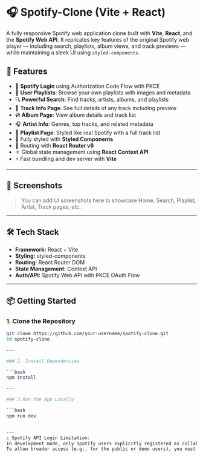 # 🎧 Spotify-Clone (Vite + React)

A fully responsive Spotify web application clone built with **Vite**, **React**, and the **Spotify Web API**. It replicates key features of the original Spotify web player — including search, playlists, album views, and track previews — while maintaining a sleek UI using `styled-components`.

## 🚀 Features

- 🔐 **Spotify Login** using Authorization Code Flow with PKCE
- 🎵 **User Playlists**: Browse your own playlists with images and metadata
- 🔍 **Powerful Search**: Find tracks, artists, albums, and playlists
- 📀 **Track Info Page**: See full details of any track including preview
- 💿 **Album Page**: View album details and track list
- 🎧 **Artist Info**: Genres, top tracks, and related metadata
- 🎼 **Playlist Page**: Styled like real Spotify with a full track list
- 🎨 Fully styled with **Styled Components**
- 🧭 Routing with **React Router v6**
- ⚛️ Global state management using **React Context API**
- ⚡ Fast bundling and dev server with **Vite**

---

## 📸 Screenshots

> You can add UI screenshots here to showcase Home, Search, Playlist, Artist, Track pages, etc.

---

## 🛠 Tech Stack

- **Framework:** React + Vite
- **Styling:** styled-components
- **Routing:** React Router DOM
- **State Management:** Context API
- **Auth/API:** Spotify Web API with PKCE OAuth Flow

---

## 📦 Getting Started

### 1. Clone the Repository

```bash
git clone https://github.com/your-username/spotify-clone.git
cd spotify-clone

---

### 2. Install Dependencies

```bash
npm install

---

### 3.Run the App Locally

```bash
npm run dev


---
⚠️ Spotify API Login Limitation:
In development mode, only Spotify users explicitly registered as collaborators in your Spotify developer dashboard can authenticate and log in through this app.
To allow broader access (e.g., for the public or demo users), you must request production access from Spotify for your application.
